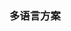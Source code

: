 <!--
 * @Author: hf
 * @Date: 2021-09-09 16:50:49
 * @LastEditTime: 2021-09-09 16:50:52
 * @LastEditors: hf
-->
### 多语言方案